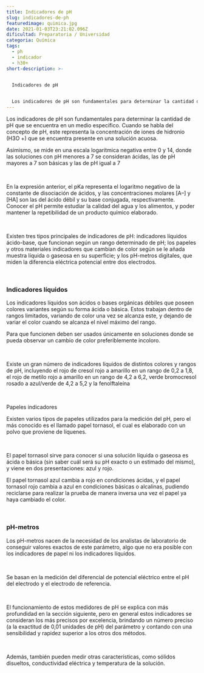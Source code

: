 ```yaml
---
title: Indicadores de pH
slug: indicadores-de-ph
featuredimage: quimica.jpg
date: 2021-01-03T23:21:02.096Z
dificultad: Preparatoria / Universidad
categoria: Química
tags:
  - ph
  - indicador
  - h30+
short-description: >-
  

  Indicadores de pH


  Los indicadores de pH son fundamentales para determinar la cantidad de pH que se encuentra en un medio específico.
---
```

Los indicadores de pH son fundamentales para determinar la cantidad de pH que se encuentra en un medio específico. Cuando se habla del concepto de pH, este representa la concentración de iones de hidronio (H3O +) que se encuentra presente en una solución acuosa. 

Asimismo, se mide en una escala logarítmica negativa entre 0 y 14, donde las soluciones con pH menores a 7 se consideran ácidas, las de pH mayores a 7 son básicas y las de pH igual a 7

</br>

En la expresión anterior, el pKa representa el logaritmo negativo de la constante de disociación de ácidos, y las concentraciones molares \[A–] y \[HA] son las del ácido débil y su base conjugada, respectivamente. Conocer el pH permite estudiar la calidad del agua y los alimentos, y poder mantener la repetibilidad de un producto químico elaborado.

</br>

Existen tres tipos principales de indicadores de pH: indicadores líquidos ácido-base, que funcionan según un rango determinado de pH; los papeles y otros materiales indicadores que cambian de color según se le añada muestra líquida o gaseosa en su superficie; y los pH-metros digitales, que miden la diferencia eléctrica potencial entre dos electrodos.

</br>

### Indicadores líquidos

Los indicadores líquidos son ácidos o bases orgánicas débiles que poseen colores variantes según su forma ácida o básica. Estos trabajan dentro de rangos limitados, variando de color una vez se alcanza este, y dejando de variar el color cuando se alcanza el nivel máximo del rango.

Para que funcionen deben ser usados únicamente en soluciones donde se pueda observar un cambio de color preferiblemente incoloro.

</br>

Existe un gran número de indicadores líquidos de distintos colores y rangos de pH, incluyendo el rojo de cresol rojo a amarillo en un rango de 0,2 a 1,8, el rojo de metilo rojo a amarillo en un rango de 4,2 a 6,2, verde bromocresol rosado a azul/verde de 4,2 a 5,2 y la fenolftaleína 

</br>

Papeles indicadores

Existen varios tipos de papeles utilizados para la medición del pH, pero el más conocido es el llamado papel tornasol, el cual es elaborado con un polvo que proviene de líquenes.

</br>

El papel tornasol sirve para conocer si una solución líquida o gaseosa es ácida o básica (sin saber cuál será su pH exacto o un estimado del mismo), y viene en dos presentaciones: azul y rojo.

El papel tornasol azul cambia a rojo en condiciones ácidas, y el papel tornasol rojo cambia a azul en condiciones básicas o alcalinas, pudiendo reciclarse para realizar la prueba de manera inversa una vez el papel ya haya cambiado el color.

</br>

### pH-metros

Los pH-metros nacen de la necesidad de los analistas de laboratorio de conseguir valores exactos de este parámetro, algo que no era posible con los indicadores de papel ni los indicadores líquidos.

</br>

Se basan en la medición del diferencial de potencial eléctrico entre el pH del electrodo y el electrodo de referencia.

</br>

El funcionamiento de estos medidores de pH se explica con más profundidad en la sección siguiente, pero en general estos indicadores se consideran los más precisos por excelencia, brindando un número preciso (a la exactitud de 0,01 unidades de pH) del parámetro y contando con una sensibilidad y rapidez superior a los otros dos métodos.

</br>

Además, también pueden medir otras características, como sólidos disueltos, conductividad eléctrica y temperatura de la solución.

</br>